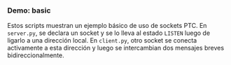 ### Demo: basic

Estos scripts muestran un ejemplo básico de uso de sockets PTC. En `server.py`, se declara un socket y se lo lleva al estado `LISTEN` luego de ligarlo a una dirección local. En `client.py`, otro socket se conecta activamente a esta dirección y luego se intercambian dos mensajes breves bidireccionalmente.
